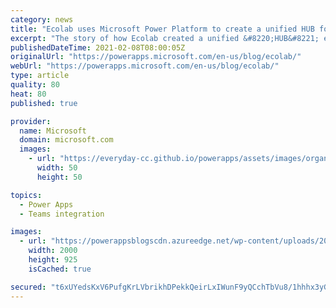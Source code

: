```yaml
---
category: news
title: "Ecolab uses Microsoft Power Platform to create a unified HUB for Sales and Service teams"
excerpt: "The story of how Ecolab created a unified &#8220;HUB&#8221; experience for its sales and service staff to stay informed, view insights and complete tasks while on the go. The solution was created with Power Apps, Power Automate, Power BI, and Microsoft Dataverse. It integrates with Dynamics 365 and Azure"
publishedDateTime: 2021-02-08T08:00:05Z
originalUrl: "https://powerapps.microsoft.com/en-us/blog/ecolab/"
webUrl: "https://powerapps.microsoft.com/en-us/blog/ecolab/"
type: article
quality: 80
heat: 80
published: true

provider:
  name: Microsoft
  domain: microsoft.com
  images:
    - url: "https://everyday-cc.github.io/powerapps/assets/images/organizations/microsoft.com-50x50.jpg"
      width: 50
      height: 50

topics:
  - Power Apps
  - Teams integration

images:
  - url: "https://powerappsblogscdn.azureedge.net/wp-content/uploads/2021/02/Ecolab_Banner_JPG.jpg"
    width: 2000
    height: 925
    isCached: true

secured: "t6xUYedsKxV6PufgKrLVbrikhDPekkQeirLxIWunF9yQCchTbVu8/1hhhx3yGC3b9+bolLjVb+Z9jJpfZ+Jf48Qh3dUEKW/0phKWsP0uRP4geSTJQErcEDNMbhFNVihsyPquYI/uMPSS5MIAe7ZZpDDMFZGhBvs5PzKGCMM2AqYVssiJjZJIidgraTy9ouPxl1SRCNrzk0WlVIi4OFueOOluFyjw4EAnUZMqvRjh5qbXzOYfgbrt4yfECVYSomc7pGl8QnV5V38fQZk44r4N8IOGrzYQliBVzn2ytHUqsrY3awQu8GkLhR1i22SodFOXKapw+cIBzJ+5X1A1Yvm9W/UYA4YQdMmrCSX4ZAKiyd4=;Zg8arZ2aTJwYtANtUH3KSQ=="
---
```


